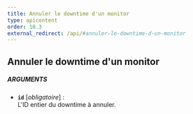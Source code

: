 ```yaml
---
title: Annuler le downtime d'un monitor
type: apicontent
order: 10.3
external_redirect: /api/#annuler-le-downtime-d-un-monitor
---
```


## Annuler le downtime d'un monitor
##### ARGUMENTS
* **`id`** [*obligatoire*] :  
    L'ID entier du downtime à annuler.

